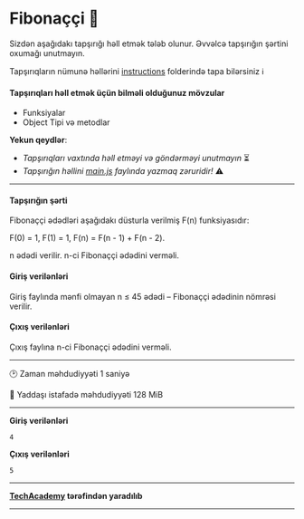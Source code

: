 # Fibonaççi 🎯

Sizdən aşağıdakı tapşırığı həll etmək tələb olunur. Əvvəlcə tapşırığın şərtini oxumağı unutmayın.

Tapşırıqların nümunə həllərini [instructions](../instructions) folderində tapa bilərsiniz :information_source:

#### Tapşırıqları həll etmək üçün bilməli olduğunuz mövzular

* Funksiyalar
* Object Tipi və metodlar

**Yekun qeydlər**: 

* *Tapşırıqları vaxtında həll etməyi və göndərməyi unutmayın* ⏳
* *Tapşırığın həllini [main.js](./main.js) faylında yazmaq zəruridir!* :warning:

---

#### Tapşırığın şərti

Fibonaççi ədədləri aşağıdakı düsturla verilmiş F(n) funksiyasıdır:

F(0) = 1, F(1) = 1, F(n) = F(n - 1) + F(n - 2).

n ədədi verilir. n-ci Fibonaççi ədədini verməli.

#### Giriş verilənləri
Giriş faylında mənfi olmayan n ≤ 45 ədədi – Fibonaççi ədədinin nömrəsi verilir.

#### Çıxış verilənləri
Çıxış faylına n-ci Fibonaççi ədədini verməli.


---

:clock2: Zaman məhdudiyyəti 1 saniyə

:floppy_disk: Yaddaşı istafadə məhdudiyyəti 128 MiB

---

**Giriş verilənləri** 

```
4
```

**Çıxış verilənləri**

```
5
```


---

**[TechAcademy](https://www.tech.edu.az/) tərəfindən yaradılıb**

---
